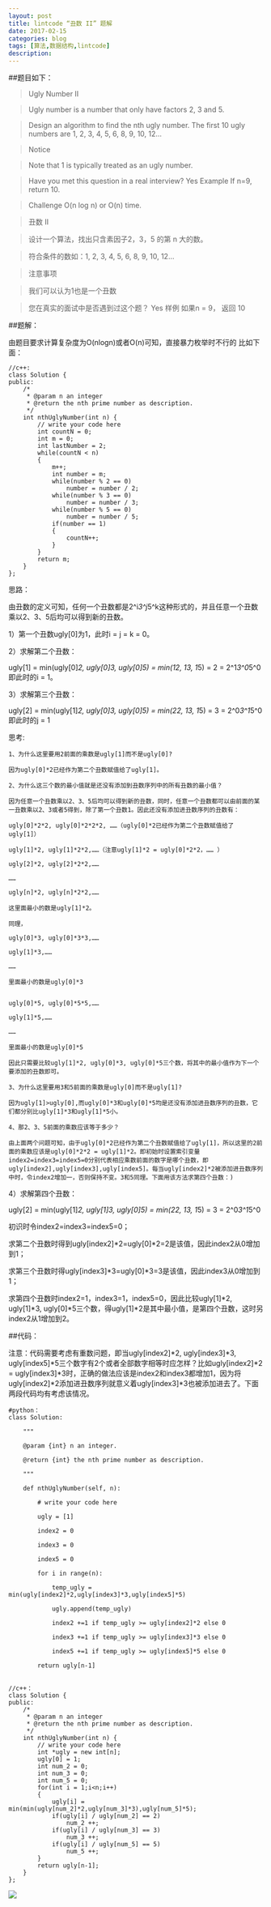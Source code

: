 ```yaml
---
layout: post
title: lintcode “丑数 II” 题解
date: 2017-02-15
categories: blog
tags: [算法,数据结构,lintcode]
description: 
---
```


##题目如下：

>Ugly Number II

>Ugly number is a number that only have factors 2, 3 and 5.

>Design an algorithm to find the nth ugly number. The first 10 ugly numbers are 1, 2, 3, 4, 5, 6, 8, 9, 10, 12...

>Notice

>Note that 1 is typically treated as an ugly number.

>Have you met this question in a real interview? Yes
>Example
>If n=9, return 10.

>Challenge 
>O(n log n) or O(n) time.


>丑数 II

>设计一个算法，找出只含素因子2，3，5 的第 n 大的数。

>符合条件的数如：1, 2, 3, 4, 5, 6, 8, 9, 10, 12...

> 注意事项

>我们可以认为1也是一个丑数

>您在真实的面试中是否遇到过这个题？ Yes
>样例
>如果n = 9， 返回 10

##题解：

由题目要求计算复杂度为O(nlogn)或者O(n)可知，直接暴力枚举时不行的
比如下面：

    //c++:
    class Solution {  
    public:  
        /* 
         * @param n an integer 
         * @return the nth prime number as description. 
         */  
        int nthUglyNumber(int n) {  
            // write your code here  
            int countN = 0;  
            int m = 0;  
            int lastNumber = 2;  
            while(countN < n)  
            {  
                m++;  
                int number = m;  
                while(number % 2 == 0)  
                    number = number / 2;  
                while(number % 3 == 0)  
                    number = number / 3;  
                while(number % 5 == 0)  
                    number = number / 5;  
                if(number == 1)  
                {  
                    countN++;  
                }  
            }  
            return m;  
        }  
    };  

思路：

由丑数的定义可知，任何一个丑数都是2^i*3^j*5^k这种形式的，并且任意一个丑数乘以2、3、5后均可以得到新的丑数。

1）第一个丑数ugly[0]为1，此时i = j = k = 0。

2）求解第二个丑数：

ugly[1] = min(ugly[0]*2, ugly[0]*3, ugly[0]*5) = min(1*2, 1*3, 1*5) = 2 = 2^1*3^0*5^0
即此时的i = 1。

3）求解第三个丑数：

ugly[2] = min(ugly[1]*2, ugly[0]*3, ugly[0]*5) = min(2*2, 1*3, 1*5) = 3 = 2^0*3^1*5^0
即此时的j = 1

思考:

    1、为什么这里要用2前面的乘数是ugly[1]而不是ugly[0]?
    	
    因为ugly[0]*2已经作为第二个丑数赋值给了ugly[1]。

    2、为什么这三个数的最小值就是还没有添加到丑数序列中的所有丑数的最小值？

    因为任意一个丑数乘以2、3、5后均可以得到新的丑数，同时，任意一个丑数都可以由前面的某一丑数乘以2、3或者5得到，除了第一个丑数1。因此还没有添加进丑数序列的丑数有：

    ugly[0]*2*2, ugly[0]*2*2*2, ……（ugly[0]*2已经作为第二个丑数赋值给了ugly[1]）

    ugly[1]*2, ugly[1]*2*2,……（注意ugly[1]*2 = ugly[0]*2*2，…… ）

    ugly[2]*2, ugly[2]*2*2,……

    ……

    ugly[n]*2, ugly[n]*2*2,……

    这里面最小的数是ugly[1]*2。

    同理，

    ugly[0]*3, ugly[0]*3*3,……

    ugly[1]*3,……

    ……

    里面最小的数是ugly[0]*3


    ugly[0]*5, ugly[0]*5*5,……

    ugly[1]*5,……

    ……

    里面最小的数是ugly[0]*5

    因此只需要比较ugly[1]*2, ugly[0]*3, ugly[0]*5三个数，将其中的最小值作为下一个要添加的丑数即可。

    3、为什么这里要用3和5前面的乘数是ugly[0]而不是ugly[1]?

    因为ugly[1]>ugly[0],而ugly[0]*3和ugly[0]*5均是还没有添加进丑数序列的丑数，它们都分别比ugly[1]*3和ugly[1]*5小。

    4、那2、3、5前面的乘数应该等于多少？

    由上面两个问题可知，由于ugly[0]*2已经作为第二个丑数赋值给了ugly[1]，所以这里的2前面的乘数应该是ugly[0]*2*2 = ugly[1]*2。即初始时设置索引变量index2=index3=index5=0分别代表相应乘数前面的数字是哪个丑数，即ugly[index2],ugly[index3],ugly[index5]。每当ugly[index2]*2被添加进丑数序列中时，令index2增加一，否则保持不变。3和5同理。下面用该方法求第四个丑数：)

4）求解第四个丑数：

ugly[2] = min(ugly[1]*2, ugly[1]*3, ugly[0]*5) = min(2*2, 1*3, 1*5) = 3 = 2^0*3^1*5^0

初识时令index2=index3=index5=0；

求第二个丑数时得到ugly[index2]*2=ugly[0]*2=2是该值，因此index2从0增加到1；

求第三个丑数时得ugly[index3]*3=ugly[0]*3=3是该值，因此index3从0增加到1；

求第四个丑数时index2=1，index3=1，index5=0，因此比较ugly[1]*2, ugly[1]*3, ugly[0]*5三个数，得ugly[1]*2是其中最小值，是第四个丑数，这时另index2从1增加到2。

##代码：

注意：代码需要考虑有重数问题，即当ugly[index2]*2, ugly[index3]*3, ugly[index5]*5三个数字有2个或者全部数字相等时应怎样？比如ugly[index2]*2 = ugly[index3]*3时，正确的做法应该是index2和index3都增加1，因为将ugly[index2]*2添加进丑数序列就意义着ugly[index3]*3也被添加进去了。下面两段代码均有考虑该情况。

    #python：
    class Solution:
        
        """
        
        @param {int} n an integer.
        
        @return {int} the nth prime number as description.
        
        """
        
        def nthUglyNumber(self, n):
        
            # write your code here
        
            ugly = [1]
        
            index2 = 0
        
            index3 = 0
        
            index5 = 0
        
            for i in range(n):
        
                temp_ugly = min(ugly[index2]*2,ugly[index3]*3,ugly[index5]*5)
        
                ugly.append(temp_ugly)
        
                index2 +=1 if temp_ugly >= ugly[index2]*2 else 0
        
                index3 +=1 if temp_ugly >= ugly[index3]*3 else 0
        
                index5 +=1 if temp_ugly >= ugly[index5]*5 else 0
        
            return ugly[n-1]


    //c++：
    class Solution {  
    public:  
        /* 
         * @param n an integer 
         * @return the nth prime number as description. 
         */  
        int nthUglyNumber(int n) {  
            // write your code here  
            int *ugly = new int[n];  
            ugly[0] = 1;  
            int num_2 = 0;  
            int num_3 = 0;  
            int num_5 = 0;  
            for(int i = 1;i<n;i++)  
            {  
                ugly[i] = min(min(ugly[num_2]*2,ugly[num_3]*3),ugly[num_5]*5);  
                if(ugly[i] / ugly[num_2] == 2)  
                    num_2 ++;  
                if(ugly[i] / ugly[num_3] == 3)  
                    num_3 ++;  
                if(ugly[i] / ugly[num_5] == 5)  
                    num_5 ++;  
            }  
            return ugly[n-1];  
        }  
    };




![](https://raw.githubusercontent.com/AlbertLZG/AlbertLZG.github.io/master/img/blog_logo.png)










